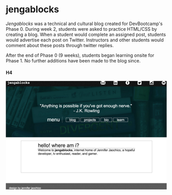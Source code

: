 # jengablocks
*Jengablocks* was a technical and cultural blog created for DevBootcamp's Phase 0. During week 2, students were asked to practice HTML/CSS by creating a blog. When a student would complete an assigned post, students would advertise each post on Twitter. Instructors and other students would comment about these posts through twitter replies.

After the end of Phase 0 (9 weeks), students began learning onsite for Phase 1. No further additions have been made to the blog since. 

#### H4
![alt text](web_screenshot.png "Landing Page")

